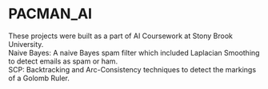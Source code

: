 # PACMAN_AI  
These projects were built as a part of AI Coursework at Stony Brook University.  
Naive Bayes: A naive Bayes spam filter which included Laplacian Smoothing to detect emails as spam or ham.  
SCP: Backtracking and Arc-Consistency techniques to detect the markings of a Golomb Ruler.  
